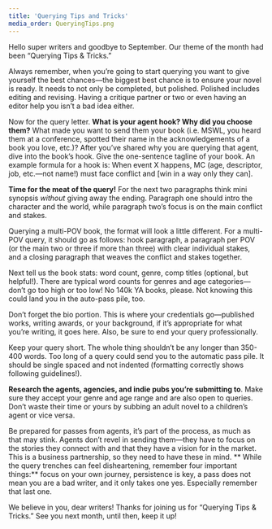 ```yaml
---
title: 'Querying Tips and Tricks'
media_order: QueryingTips.png
---
```


Hello super writers and goodbye to September. Our theme of the month had been “Querying Tips & Tricks.”

Always remember, when you’re going to start querying you want to give yourself the best chances—the biggest best chance is to ensure your novel is ready. It needs to not only be completed, but polished. Polished includes editing and revising. Having a critique partner or two or even having an editor help you isn’t a bad idea either.

Now for the query letter. **What is your agent hook? Why did you choose them?** What made you want to send them your book (i.e. MSWL, you heard them at a conference, spotted their name in the acknowledgements of a book you love, etc.)? After you’ve shared why you are querying that agent, dive into the book’s hook. Give the one-sentence tagline of your book. An example formula for a hook is: When event X happens, MC (age, descriptor, job, etc.—not name!) must face conflict and [win in a way only they can]. 

**Time for the meat of the query!** For the next two paragraphs think mini synopsis _without_ giving away the ending. Paragraph one should intro the character and the world, while paragraph two’s focus is on the main conflict and stakes. 

Querying a multi-POV book, the format will look a little different. For a multi-POV query, it should go as follows: hook paragraph, a paragraph per POV (or the main two or three if more than three) with clear individual stakes, and a closing paragraph that weaves the conflict and stakes together. 

Next tell us the book stats: word count, genre, comp titles (optional, but helpful!). There are typical word counts for genres and age categories—don’t go too high or too low! No 140k YA books, please. Not knowing this could land you in the auto-pass pile, too. 

Don’t forget the bio portion. This is where your credentials go—published works, writing awards, or your background, if it’s appropriate for what you’re writing, it goes here. Also, be sure to end your query professionally.

Keep your query short. The whole thing shouldn’t be any longer than 350-400 words. Too long of a query could send you to the automatic pass pile. It should be single spaced and not indented (formatting correctly shows following guidelines!). 

**Research the agents, agencies, and indie pubs you’re submitting to**. Make sure they accept your genre and age range and are also open to queries. Don’t waste their time or yours by subbing an adult novel to a children’s agent or vice versa. 

Be prepared for passes from agents, it’s part of the process, as much as that may stink. Agents don’t revel in sending them—they have to focus on the stories they connect with and that they have a vision for in the market. This is a business partnership, so they need to have these in mind.
**
While the query trenches can feel disheartening, remember four important things:** focus on your own journey, persistence is key, a pass does not mean you are a bad writer, and it only takes one yes. Especially remember that last one.

We believe in you, dear writers! Thanks for joining us for “Querying Tips & Tricks.” See you next month, until then, keep it up!